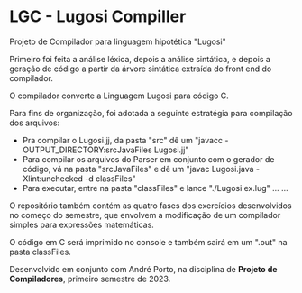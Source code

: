 # LGC - Lugosi Compiller

Projeto de Compilador para linguagem hipotética "Lugosi"

Primeiro foi feita a análise léxica, depois a análise sintática, e depois a geração de código a partir da árvore sintática extraída do front end do compilador. 

O compilador converte a Linguagem Lugosi para código C.

Para fins de organização, foi adotada a seguinte estratégia para compilação dos arquivos:
- Pra compilar o Lugosi.jj, da pasta "src" dê um "javacc -OUTPUT_DIRECTORY:srcJavaFiles Lugosi.jj"
- Para compilar os arquivos do Parser em conjunto com o gerador de código, vá na pasta "srcJavaFiles" e dê um "javac Lugosi.java -Xlint:unchecked -d classFiles"
- Para executar, entre na pasta "classFiles" e lance "./Lugosi ex.lug" ... ...

O repositório também contém as quatro fases dos exercícios desenvolvidos no começo do semestre, que envolvem a modificação de um compilador simples para expressões matemáticas. 

O código em C será imprimido no console e também sairá em um ".out" na pasta classFiles. 

Desenvolvido em conjunto com André Porto, na disciplina de <strong> Projeto de Compiladores</strong>, primeiro semestre de 2023. 
